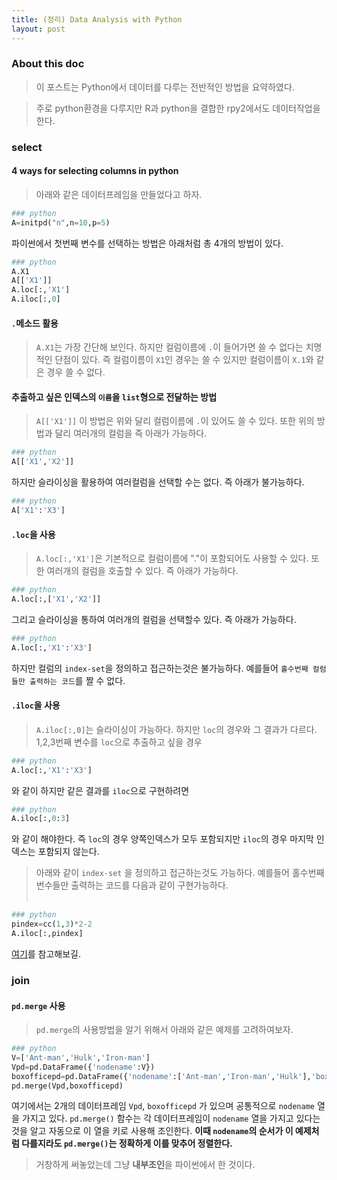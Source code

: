 ```yaml
---
title: (정리) Data Analysis with Python
layout: post
---
```


### About this doc 

> 이 포스트는 Python에서 데이터를 다루는 전반적인 방법을 요약하였다. 

> 주로 python환경을 다루지만 R과 python을 결합한 rpy2에서도 데이터작업을 한다. 

### select 

#### 4 ways for selecting columns in python 
> 아래와 같은 데이터프레임을 만들었다고 하자. 
```python
### python
A=initpd("n",n=10,p=5)
```
파이썬에서 첫번째 변수를 선택하는 방법은 아래처럼 총 4개의 방법이 있다. 
```python
### python
A.X1
A[['X1']]
A.loc[:,'X1']
A.iloc[:,0]
```

#### `.`메소드 활용  

> `A.X1`는 가장 간단해 보인다. 하지만 컬럼이름에 `.`이 들어가면 쓸 수 없다는 치명적인 단점이 있다. 즉 컬럼이름이 `X1`인 경우는 쓸 수 있지만 컬럼이름이 `X.1`와 같은 경우 쓸 수 없다. 

#### 추출하고 싶은 인덱스의 `이름`을 `list`형으로 전달하는 방법 

> `A[['X1']]` 이 방법은 위와 달리 컬럼이름에 `.`이 있어도 쓸 수 있다. 또한 위의 방법과 달리 여러개의 컬럼을 즉 아래가 가능하다. 
```python
### python
A[['X1','X2']]
```
하지만 슬라이싱을 활용하여 여러컬럼을 선택할 수는 없다. 즉 아래가 불가능하다. 
```python
### python
A['X1':'X3']
```

#### `.loc`을 사용 

> `A.loc[:,'X1']`은 기본적으로 컬럼이름에 "."이 포함되어도 사용할 수 있다. 또한 여러개의 컬럼을 호출할 수 있다. 즉 아래가 가능하다. 
```python
### python
A.loc[:,['X1','X2']]
```
그리고 슬라이싱을 통하여 여러개의 컬럼을 선택할수 있다. 즉 아래가 가능하다. 
```python
### python
A.loc[:,'X1':'X3']
```
하지만 컬럼의 `index-set`을 정의하고 접근하는것은 불가능하다. 예를들어 `홀수번째 컬럼들만 출력하는 코드`를 짤 수 없다. 


#### `.iloc`을 사용 

> `A.iloc[:,0]`는 슬라이싱이 가능하다. 하지만 `loc`의 경우와 그 결과가 다르다. 1,2,3번째 변수를 `loc`으로 추출하고 싶을 경우 
```python
### python
A.loc[:,'X1':'X3']
```
와 같이 하지만 같은 결과를 `iloc`으로 구현하려면 
```python
### python
A.iloc[:,0:3]
```
와 같이 해야한다. 즉 `loc`의 경우 양쪽인덱스가 모두 포함되지만 `iloc`의 경우 마지막 인덱스는 포함되지 않는다. 

> 아래와 같이 `index-set` 을 정의하고 접근하는것도 가능하다. 예를들어 홀수번째 번수들만 출력하는 코드를 다음과 같이 구현가능하다. <br/><br/> 
```python
### python
pindex=cc(1,3)*2-2
A.iloc[:,pindex]
```
[여기](https://github.com/miruetoto/miruetoto.github.io/blob/master/my_code/DataAnal/datatransformation_ex3.ipynb)를 참고해보길.

### join

#### `pd.merge` 사용 

> `pd.merge`의 사용방법을 알기 위해서 아래와 같은 예제를 고려하여보자. 
```python
### python
V=['Ant-man','Hulk','Iron-man']
Vpd=pd.DataFrame({'nodename':V})
boxofficepd=pd.DataFrame({'nodename':['Ant-man','Iron-man','Hulk'],'box-office':[100,300,50]})
pd.merge(Vpd,boxofficepd)
```
여기에서는 2개의 데이터프레임 `Vpd`, `boxofficepd` 가 있으며 공통적으로 `nodename` 열을 가지고 있다. `pd.merge()` 함수는 각 데이터프레임이 `nodename` 열을 가지고 있다는 것을 알고 자동으로 이 열을 키로 사용해 조인한다. **이때 `nodename`의 순서가 이 예제처럼 다를지라도 `pd.merge()`는 정확하게 이를 맞추어 정렬한다.** 

> 거창하게 써놓았는데 그냥 **내부조인**을 파이썬에서 한 것이다. 


